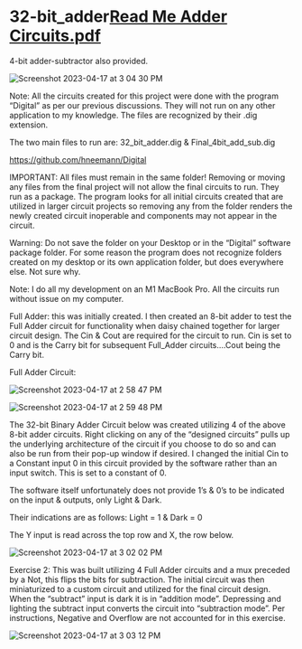 # 32-bit_adder[Read Me Adder Circuits.pdf](https://github.com/MichaelJEvan/32-bit_adder/files/11254834/Read.Me.Adder.Circuits.pdf)

4-bit adder-subtractor also provided.

![Screenshot 2023-04-17 at 3 04 30 PM](https://user-images.githubusercontent.com/49410936/232586094-258b8667-0ab6-4e3b-868d-cda1d3906ec2.png)



Note: All the circuits created for this project were done with the program “Digital” as per our previous discussions. They will not run on any other application to my knowledge. The files are recognized by their .dig extension.


The two main files to run are: 32_bit_adder.dig & Final_4bit_add_sub.dig


https://github.com/hneemann/Digital


IMPORTANT: All files must remain in the same folder! Removing or moving any files from the final project will not allow the final circuits to run. They run as a package. The program looks for all initial circuits created that are utilized in larger circuit projects so removing any from the folder renders the newly created circuit inoperable and components may not appear in the circuit.


Warning: Do not save the folder on your Desktop or in the “Digital” software package folder. For some reason the program does not recognize folders created on my desktop or its own application folder, but does everywhere else. Not sure why.


Note: I do all my development on an M1 MacBook Pro. All the circuits run without issue on my computer.

Full Adder: this was initially created. I then created an 8-bit adder to test the Full Adder circuit for functionality when daisy chained together for larger circuit design. The Cin & Cout are required for the circuit to run. Cin is set to 0 and is the Carry bit for subsequent Full_Adder circuits....Cout being the Carry bit.


Full Adder Circuit:

![Screenshot 2023-04-17 at 2 58 47 PM](https://user-images.githubusercontent.com/49410936/232585333-e05eb6d4-ac6e-47b4-849c-38e0214fea2e.png)

![Screenshot 2023-04-17 at 2 59 48 PM](https://user-images.githubusercontent.com/49410936/232585354-52d7c789-58b3-4551-b3a3-82fc2b203811.png)

The 32-bit Binary Adder Circuit below was created utilizing 4 of the above 8-bit adder circuits. Right clicking on any of the “designed circuits” pulls up the underlying architecture of the circuit if you choose to do so and can also be run from their pop-up window if desired. I changed the initial Cin to a Constant input 0 in this circuit provided by the software rather than an input switch. This is set to a constant of 0.

The software itself unfortunately does not provide 1’s & 0’s to be indicated on the input & outputs, only Light & Dark. 

Their indications are as follows: Light = 1 & Dark = 0 

The Y input is read across the top row and X, the row below.

![Screenshot 2023-04-17 at 3 02 02 PM](https://user-images.githubusercontent.com/49410936/232585470-05ae752c-daab-4d15-b741-07524cb489be.png)

Exercise 2: This was built utilizing 4 Full Adder circuits and a mux preceded by a Not, this flips the bits for subtraction. The initial circuit was then miniaturized to a custom circuit and utilized for the final circuit design.
When the “subtract” input is dark it is in “addition mode”. Depressing and lighting the subtract input converts the circuit into “subtraction mode”. Per instructions, Negative and Overflow are not accounted for in this exercise.

![Screenshot 2023-04-17 at 3 03 12 PM](https://user-images.githubusercontent.com/49410936/232585742-c681c298-3dc7-41c0-a4e5-6f4bc50f11fe.png)
